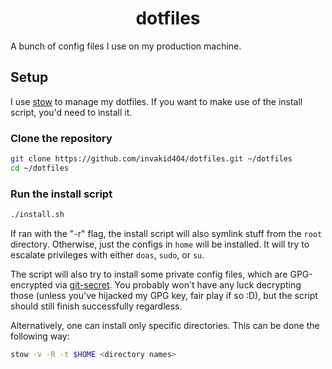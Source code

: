 <div align="center">
	<h1>dotfiles</h1>
</div>

A bunch of config files I use on my production machine.

## Setup

I use [stow](https://www.gnu.org/software/stow) to manage my dotfiles. If you want to make use of the install script, you'd need to install it.

### Clone the repository
```sh
git clone https://github.com/invakid404/dotfiles.git ~/dotfiles
cd ~/dotfiles
```

### Run the install script
```sh
./install.sh
```

If ran with the "-r" flag, the install script will also symlink stuff from the `root` directory. Otherwise, just the configs in `home` will be installed. It will try to escalate privileges with either `doas`, `sudo`, or `su`.

The script will also try to install some private config files, which are GPG-encrypted via [git-secret](https://github.com/sobolevn/git-secret). You probably won't have any luck decrypting those (unless you've hijacked my GPG key, fair play if so :D), but the script should still finish successfully regardless.

Alternatively, one can install only specific directories. This can be done the following way:
```sh
stow -v -R -t $HOME <directory names>
```
